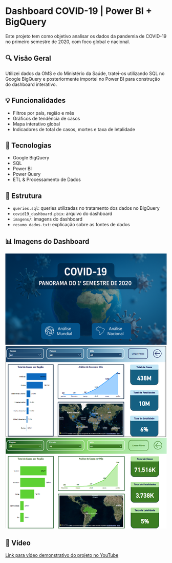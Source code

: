 # Dashboard COVID-19 | Power BI + BigQuery

Este projeto tem como objetivo analisar os dados da pandemia de COVID-19 no primeiro semestre de 2020, com foco global e nacional.

## 🔍 Visão Geral

Utilizei dados da OMS e do Ministério da Saúde, tratei-os utilizando SQL no Google BigQuery e posteriormente importei no Power BI para construção do dashboard interativo.

## 💡 Funcionalidades

- Filtros por país, região e mês
- Gráficos de tendência de casos
- Mapa interativo global
- Indicadores de total de casos, mortes e taxa de letalidade

## 🧰 Tecnologias

- Google BigQuery
- SQL
- Power BI
- Power Query
- ETL & Processamento de Dados

## 📁 Estrutura

- `queries.sql`: queries utilizadas no tratamento dos dados no BigQuery
- `covid19_dashboard.pbix`: arquivo do dashboard 
- `imagens/`: imagens do dashboard
- `resumo_dados.txt`: explicação sobre as fontes de dados

## 📊 Imagens do Dashboard

![Capa](./Imagens/CapaCovid-19(Final).png)
![Capa](./Imagens/DashboardMundo.png)
![Capa](./Imagens/DashboardBrasil.png)

## 🎥 Vídeo

[Link para vídeo demonstrativo do projeto no YouTube](https://youtu.be/SEU-LINK-AQUI)

